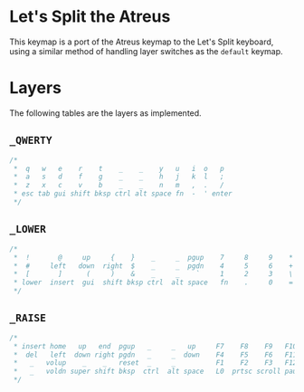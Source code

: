 # Let's Split the Atreus

This keymap is a port of the Atreus keymap to the Let's Split keyboard, using a
similar method of handling layer switches as the `default` keymap.


# Layers

The following tables are the layers as implemented.


## `_QWERTY`

```c
/*
 *  q   w   e    r    t    _    _    y   u   i  o   p
 *  a   s   d    f    g    _    _    h   j   k  l   ;
 *  z   x   c    v    b    _    _    n   m   ,  .   /
 * esc tab gui shift bksp ctrl alt space fn  -  ' enter
 */
 ```


## `_LOWER`

```c
/*
 *  !       @     up     {    }    _     _  pgup    7     8     9    *
 *  #     left   down  right  $    _     _  pgdn    4     5     6    +
 *  [       ]      (     )    &    _     _    `     1     2     3    \
 * lower  insert  gui  shift bksp ctrl  alt space   fn    .     0    =
 */
 ```

## `_RAISE`

```c
/*
 * insert home   up   end  pgup   _     _   up     F7    F8    F9   F10
 *  del   left  down right pgdn   _     _  down    F4    F5    F6   F11
 *   _   volup    _    _   reset  _     _          F1    F2    F3   F12
 *   _   voldn super shift bksp  ctrl  alt space   L0  prtsc scroll pause
 */
 ```
